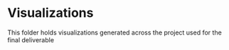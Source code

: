 # Visualizations

This folder holds visualizations generated across the project used for the final deliverable

